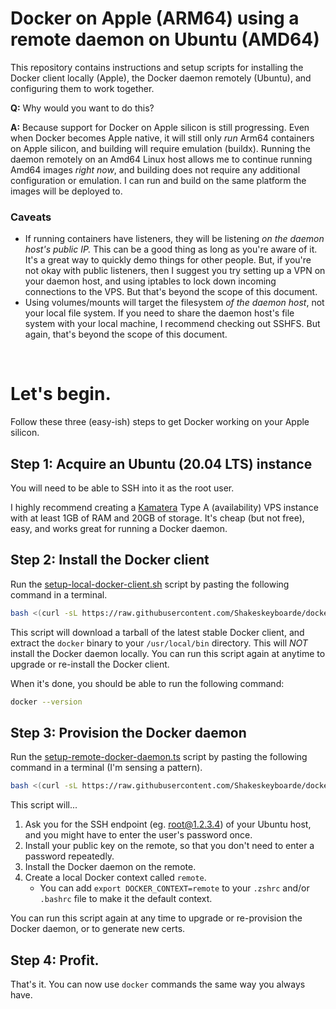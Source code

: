 # Docker on Apple (ARM64) using a remote daemon on Ubuntu (AMD64)

This repository contains instructions and setup scripts for installing the Docker client locally (Apple), the Docker daemon remotely (Ubuntu), and configuring them to work together.

**Q:** Why would you want to do this?

**A:** Because support for Docker on Apple silicon is still progressing. Even when Docker becomes Apple native, it will still only _run_ Arm64 containers on Apple silicon, and building will require emulation (buildx). Running the daemon remotely on an Amd64 Linux host allows me to continue running Amd64 images _right now_, and building does not require any additional configuration or emulation. I can run and build on the same platform the images will be deployed to.

### Caveats

- If running containers have listeners, they will be listening _on the daemon host's public IP._ This can be a good thing as long as you're aware of it. It's a great way to quickly demo things for other people. But, if you're not okay with public listeners, then I suggest you try setting up a VPN on your daemon host, and using iptables to lock down incoming connections to the VPS. But that's beyond the scope of this document.
- Using volumes/mounts will target the filesystem _of the daemon host_, not your local file system. If you need to share the daemon host's file system with your local machine, I recommend checking out SSHFS. But again, that's beyond the scope of this document.

&nbsp;

# Let's begin.

Follow these three (easy-ish) steps to get Docker working on your Apple silicon.

## Step 1: Acquire an Ubuntu (20.04 LTS) instance

You will need to be able to SSH into it as the root user.

I highly recommend creating a [Kamatera](https://kamatera.com) Type A (availability) VPS instance with at least 1GB of RAM and 20GB of storage. It's cheap (but not free), easy, and works great for running a Docker daemon.

## Step 2: Install the Docker client

Run the [setup-local-docker-client.sh](setup-local-docker-client.sh) script by pasting the following command in a terminal.

```bash
bash <(curl -sL https://raw.githubusercontent.com/Shakeskeyboarde/docker-remote/main/setup-local-docker-client.sh)
```

This script will download a tarball of the latest stable Docker client, and extract the `docker` binary to your `/usr/local/bin` directory. This will _NOT_ install the Docker daemon locally. You can run this script again at anytime to upgrade or re-install the Docker client.

When it's done, you should be able to run the following command:

```bash
docker --version
```

## Step 3: Provision the Docker daemon

Run the [setup-remote-docker-daemon.ts](setup-remote-docker-daemon.sh) script by pasting the following command in a terminal (I'm sensing a pattern).

```bash
bash <(curl -sL https://raw.githubusercontent.com/Shakeskeyboarde/docker-remote/main/setup-remote-docker-daemon.sh)
```

This script will...

1. Ask you for the SSH endpoint (eg. root@1.2.3.4) of your Ubuntu host, and you might have to enter the user's password once.
2. Install your public key on the remote, so that you don't need to enter a password repeatedly.
3. Install the Docker daemon on the remote.
4. Create a local Docker context called `remote`.
   - You can add `export DOCKER_CONTEXT=remote` to your `.zshrc` and/or `.bashrc` file to make it the default context.

You can run this script again at any time to upgrade or re-provision the Docker daemon, or to generate new certs.

## Step 4: Profit.

That's it. You can now use `docker` commands the same way you always have.
